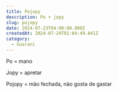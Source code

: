 ```yaml
---
title: Pojopy
description: Po + jopy
slug: pojopy
date: 2024-07-23T04:00:00.000Z
createdAt: 2024-07-24T01:04:49.841Z
category:
  - Guarani
---
```


Po = mano

Jopy = apretar 

Pojopy = mão fechada, não gosta de gastar
